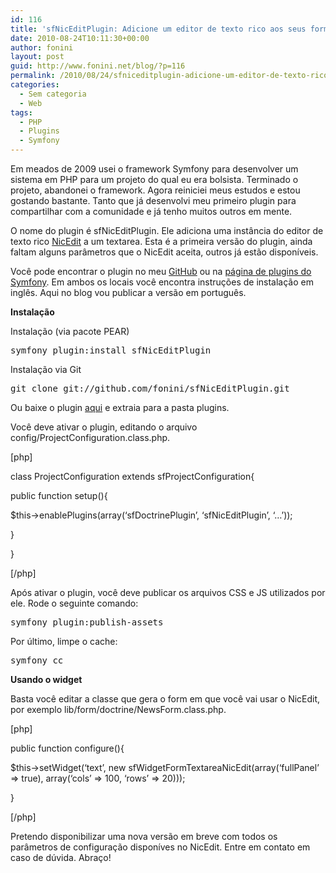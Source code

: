 ```yaml
---
id: 116
title: 'sfNicEditPlugin: Adicione um editor de texto rico aos seus forms no Symfony'
date: 2010-08-24T10:11:30+00:00
author: fonini
layout: post
guid: http://www.fonini.net/blog/?p=116
permalink: /2010/08/24/sfniceditplugin-adicione-um-editor-de-texto-rico-aos-seus-forms-no-symfony/
categories:
  - Sem categoria
  - Web
tags:
  - PHP
  - Plugins
  - Symfony
---
```

Em meados de 2009 usei o framework Symfony para desenvolver um sistema em PHP para um projeto do qual eu era bolsista. Terminado o projeto, abandonei o framework. Agora reiniciei meus estudos e estou gostando bastante. Tanto que já desenvolvi meu primeiro plugin para compartilhar com a comunidade e já tenho muitos outros em mente.

O nome do plugin é sfNicEditPlugin. Ele adiciona uma instância do editor de texto rico <a href="http://www.nicedit.com" rel="externo nofollow">NicEdit</a> a um textarea. Esta é a primeira versão do plugin, ainda faltam alguns parâmetros que o NicEdit aceita, outros já estão disponíveis.

Você pode encontrar o plugin no meu <a href="http://github.com/fonini/sfNicEditPlugin" rel="externo nofollow">GitHub</a> ou na <a href="http://www.symfony-project.org/plugins/sfNicEditPlugin" rel="externo nofollow">página de plugins do Symfony</a>. Em ambos os locais você encontra instruções de instalação em inglês. Aqui no blog vou publicar a versão em português.

**Instalação**  


Instalação (via pacote PEAR)

<pre id="terminal" user="fonini" computer="valhalla">symfony plugin:install sfNicEditPlugin</pre>

Instalação via Git

<pre id="terminal" user="fonini" computer="valhalla">git clone git://github.com/fonini/sfNicEditPlugin.git</pre>

Ou baixe o plugin <a href="http://plugins.symfony-project.org/get/sfNicEditPlugin/sfNicEditPlugin-1.0.1.tgz" rel="nofollow externo">aqui</a> e extraia para a pasta plugins.

Você deve ativar o plugin, editando o arquivo config/ProjectConfiguration.class.php.

[php]
  
class ProjectConfiguration extends sfProjectConfiguration{
	  
public function setup(){
		  
$this->enablePlugins(array(&#8216;sfDoctrinePlugin&#8217;, &#8216;sfNicEditPlugin&#8217;, &#8216;&#8230;&#8217;));
	  
}
  
}
  
[/php]

Após ativar o plugin, você deve publicar os arquivos CSS e JS utilizados por ele. Rode o seguinte comando:

<pre id="terminal" user="fonini" computer="valhalla">symfony plugin:publish-assets</pre>

Por último, limpe o cache:

<pre id="terminal" user="fonini" computer="valhalla">symfony cc</pre>



**Usando o widget**

Basta você editar a classe que gera o form em que você vai usar o NicEdit, por exemplo lib/form/doctrine/NewsForm.class.php.

[php]
  
public function configure(){
	  
$this->setWidget(&#8216;text&#8217;, new sfWidgetFormTextareaNicEdit(array(&#8216;fullPanel&#8217; => true), array(&#8216;cols&#8217; => 100, &#8216;rows&#8217; => 20)));
  
}
  
[/php]

Pretendo disponibilizar uma nova versão em breve com todos os parâmetros de configuração disponíves no NicEdit. Entre em contato em caso de dúvida. Abraço!